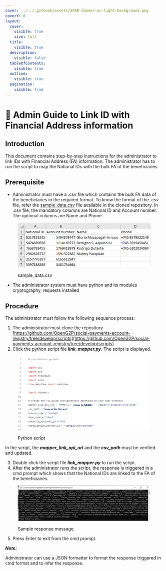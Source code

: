 ```yaml
---
cover: ../../.gitbook/assets/SPAR banner-on-light-background.png
coverY: 0
layout:
  cover:
    visible: true
    size: full
  title:
    visible: true
  description:
    visible: false
  tableOfContents:
    visible: true
  outline:
    visible: true
  pagination:
    visible: true
---
```


# 📔 Admin Guide to Link ID with Financial Address information

## Introduction

This document contains step-by-step instructions for the administrator to link IDs with Financial Address (FA) information. The administrator has to run the script to map the National IDs with the bulk FA of the beneficiaries.&#x20;

## Prerequisite

* Administrator must have a .csv file which contains the bulk FA data of the beneficiaries in the required format. To know the format of the .csv file, refer the [sample\_data.csv](https://github.com/OpenG2P/social-payments-account-registry/tree/develop/scripts) file available in the cloned repository. In .csv file, the mandatory columns are National ID and Account number. The optional columns are Name and Phone.&#x20;

<figure><img src="../../.gitbook/assets/sample-csv-file.png" alt=""><figcaption><p>sample_data.csv</p></figcaption></figure>

* The administrator system must have python and its modules cryptography, requests installed

## Procedure

The administrator must follow the following sequence process:

1. The administrator must clone the repository [https://github.com/OpenG2P/social-payments-account-registry/tree/develop/scripts](https://github.com/OpenG2P/social-payments-account-registry/tree/develop/scripts)
2. Click the python script file _**link\_mapper.py**_. The script is displayed.

<figure><img src="../../.gitbook/assets/python-script.png" alt=""><figcaption><p>Python script</p></figcaption></figure>

In the script, the _**mapper\_link\_api\_url**_  and the _**csv\_path**_ must be verified and updated.

3. Double click the script file _**link\_mapper.py**_ to run the script.
4. After the administrator runs the script, the response is triggered in a cmd prompt which shows that the National IDs are linked to the FA of the beneficiaries.

<figure><img src="../../.gitbook/assets/Sample-response-message .png" alt=""><figcaption><p>Sample response message.</p></figcaption></figure>

5. Press Enter to exit from the cmd prompt.&#x20;

_**Note:**_

Administrator can use a JSON formatter to format the response triggered in cmd format and to infer the response.
